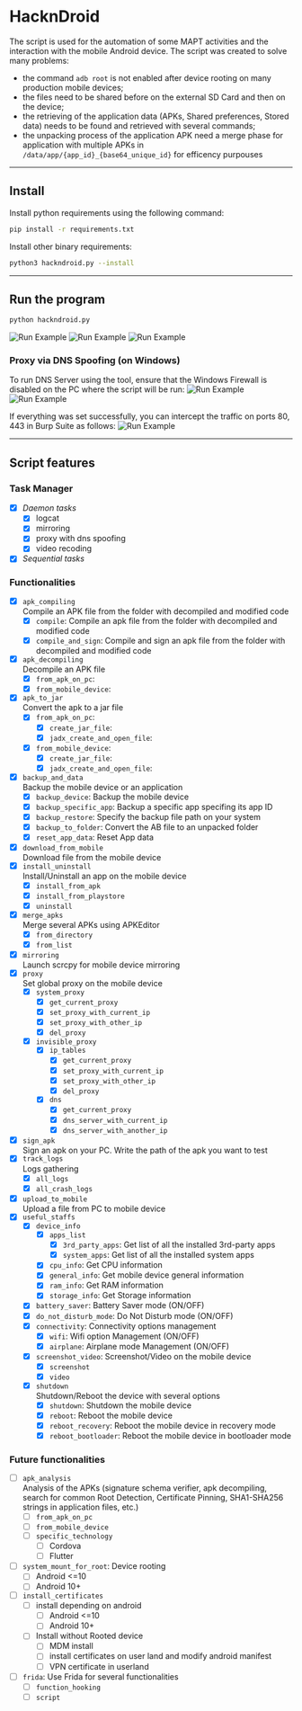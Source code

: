 # HacknDroid
The script is used for the automation of some MAPT activities and the interaction with the mobile Android device. The script was created to solve many problems:
- the command `adb root` is not enabled after device rooting on many production mobile devices;
- the files need to be shared before on the external SD Card and then on the device;
- the retrieving of the application data (APKs, Shared preferences, Stored data) needs to be found and retrieved with several commands;
- the unpacking process of the application APK need a merge phase for application with multiple APKs in `/data/app/{app_id}_{base64_unique_id}` for efficency purpouses

---

## Install
Install python requirements using the following command:
```bash
pip install -r requirements.txt
```
Install other binary requirements:
```bash
python3 hackndroid.py --install
```

---

## Run the program
```bash
python hackndroid.py
```
![Run Example](.img/run_example_0.png)
![Run Example](.img/run_example_1.png)
![Run Example](.img/run_example_2.png)

### Proxy via DNS Spoofing (on Windows)
To run DNS Server using the tool, ensure that the Windows Firewall is disabled on the PC where the script will be run:
![Run Example](.img/disable_windows_firewall_0.png)
![Run Example](.img/disable_windows_firewall_1.png)

If everything was set successfully, you can intercept the traffic on ports 80, 443 in Burp Suite as follows:
![Run Example](.img/dns_proxy_intercept.png)

---


## Script features
### Task Manager
  - [x] *Daemon tasks*
    - [x] logcat
    - [x] mirroring
    - [x] proxy with dns spoofing
    - [x] video recoding
  - [x] *Sequential tasks*

### Functionalities
- [x] `apk_compiling`<br>Compile an APK file from the folder with decompiled and modified code
  - [x] `compile`: Compile an apk file from the folder with decompiled and modified code
  - [x] `compile_and_sign`: Compile and sign an apk file from the folder with decompiled and modified code
- [x] `apk_decompiling`<br>Decompile an APK file
  - [x] `from_apk_on_pc`: 
  - [x] `from_mobile_device`: 
- [x] `apk_to_jar`<br>Convert the apk to a jar file
  - [x] `from_apk_on_pc`: 
    - [x] `create_jar_file`: 
    - [x] `jadx_create_and_open_file`: 
  - [x] `from_mobile_device`: 
    - [x] `create_jar_file`: 
    - [x] `jadx_create_and_open_file`: 
- [x] `backup_and_data`<br>Backup the mobile device or an application
  - [x] `backup_device`: Backup the mobile device
  - [x] `backup_specific_app`: Backup a specific app specifing its app ID
  - [x] `backup_restore`: Specify the backup file path on your system
  - [x] `backup_to_folder`: Convert the AB file to an unpacked folder
  - [x] `reset_app_data`: Reset App data
- [x] `download_from_mobile`<br>Download file from the mobile device
- [x] `install_uninstall`<br>Install/Uninstall an app on the mobile device
  - [x] `install_from_apk`
  - [x] `install_from_playstore`
  - [x] `uninstall`
- [x] `merge_apks`<br>Merge several APKs using APKEditor
  - [x] `from_directory`
  - [x] `from_list`
- [x] `mirroring`<br>Launch scrcpy for mobile device mirroring
- [x] `proxy`<br>Set global proxy on the mobile device
  - [x] `system_proxy`
    - [x] `get_current_proxy`
    - [x] `set_proxy_with_current_ip`
    - [x] `set_proxy_with_other_ip`
    - [x] `del_proxy`
  - [x] `invisible_proxy`
    - [x] `ip_tables`
      - [x] `get_current_proxy`
      - [x] `set_proxy_with_current_ip`
      - [x] `set_proxy_with_other_ip`
      - [x] `del_proxy`
    - [x] `dns`
      - [x] `get_current_proxy`
      - [x] `dns_server_with_current_ip`
      - [x] `dns_server_with_another_ip`
- [x] `sign_apk`<br>Sign an apk on your PC. Write the path of the apk you want to test
- [x] `track_logs`<br>Logs gathering
  - [x] `all_logs`
  - [x] `all_crash_logs`
- [x] `upload_to_mobile`<br>Upload a file from PC to mobile device
- [x] `useful_staffs`
  - [x] `device_info`
    - [x] `apps_list`
      - [x] `3rd_party_apps`: Get list of all the installed 3rd-party apps
      - [x] `system_apps`: Get list of all the installed system apps
    - [x] `cpu_info`: Get CPU information
    - [x] `general_info`: Get mobile device general information
    - [x] `ram_info`: Get RAM information
    - [x] `storage_info`: Get Storage information
  - [x] `battery_saver`: Battery Saver mode (ON/OFF)
  - [x] `do_not_disturb_mode`: Do Not Disturb mode (ON/OFF)
  - [x] `connectivity`: Connectivity options management
    - [x] `wifi`: Wifi option Management (ON/OFF)
    - [x] `airplane`: Airplane mode Management (ON/OFF)
  - [x] `screenshot_video`: Screenshot/Video on the mobile device
    - [x] `screenshot`
    - [x] `video`
  - [x] `shutdown`<br>Shutdown/Reboot the device with several options
    - [x] `shutdown`: Shutdown the mobile device
    - [x] `reboot`: Reboot the mobile device
    - [x] `reboot_recovery`: Reboot the mobile device in recovery mode
    - [x] `reboot_bootloader`: Reboot the mobile device in bootloader mode

### Future functionalities
- [ ] `apk_analysis`<br>Analysis of the APKs (signature schema verifier, apk decompiling, search for common Root Detection, Certificate Pinning, SHA1-SHA256 strings in application files, etc.)
  - [ ] `from_apk_on_pc`
  - [ ] `from_mobile_device`
  - [ ] `specific_technology`
    - [ ] Cordova
    - [ ] Flutter
- [ ] `system_mount_for_root`: Device rooting
  - [ ] Android <=10
  - [ ] Android 10+
- [ ] `install_certificates`
    - [ ] install depending on android
      - [ ] Android <=10
      - [ ] Android 10+
    - [ ] Install without Rooted device
      - [ ] MDM install 
      - [ ] install certificates on user land and modify android manifest
      - [ ] VPN certificate in userland
- [ ] `frida`: Use Frida for several functionalities
  - [ ] `function_hooking`
  - [ ] `script`